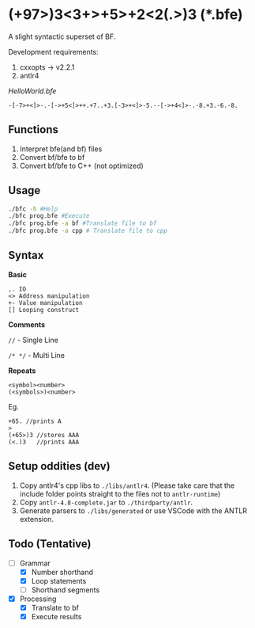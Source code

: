 # (+97>)3<3+>+5>+2<2(.>)3 (*.bfe)

A slight syntactic superset of BF.

Development requirements:
1. cxxopts -> v2.2.1
2. antlr4


*HelloWorld.bfe*
```
-[-7>+<]>-.-[->+5<]>++.+7..+3.[-3>+<]>-5.--[->+4<]>-.-8.+3.-6.-8.
```

## Functions

1. Interpret bfe(and bf) files
2. Convert bf/bfe to bf
3. Convert bf/bfe to C++ (not optimized)


## Usage

```sh
./bfc -h #Help
./bfc prog.bfe #Execute
./bfc prog.bfe -a bf #Translate file to bf
./bfc prog.bfe -a cpp # Translate file to cpp
```

## Syntax

**Basic**

```bf
,. IO
<> Address manipulation
+- Value manipulation
[] Looping construct
```
**Comments**

`//` - Single Line

`/* */` - Multi Line

**Repeats**

```
<symbol><number>
(<symbols>)<number>
```
Eg.
```
+65. //prints A
>
(+65>)3 //stores AAA
(<.)3   //prints AAA
```


## Setup oddities (dev)

1. Copy antlr4's cpp libs to `./libs/antlr4`. (Please take care that the include folder points straight to the files not to `antlr-runtime`)
2. Copy `antlr-4.8-complete.jar` to `./thirdparty/antlr`.
3. Generate parsers to `./libs/generated` or use VSCode with the ANTLR extension.

## Todo (Tentative)

- [ ] Grammar
    - [X] Number shorthand
    - [X] Loop statements
    - [ ] Shorthand segments
- [X] Processing
    - [X] Translate to bf
    - [X] Execute results
